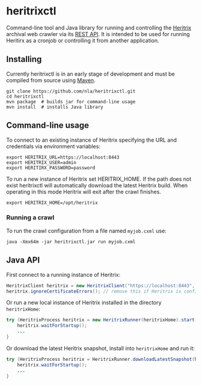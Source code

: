 # heritrixctl

Command-line tool and Java library for running and controlling the [Heritrix](https://github.com/internetarchive/heritrix3)
archival web crawler via its [REST API](https://heritrix.readthedocs.io/en/latest/api.html). It is intended to be used
for running Heritirx as a cronjob or controlling it from another application.

## Installing

Currently heritrixctl is in an early stage of development and must be compiled from source using [Maven](https://github.com/nla/heritrixctl.git).

    git clone https://github.com/nla/heritrixctl.git
    cd heritrixctl
    mvn package  # builds jar for command-line usage
    mvn install  # installs Java library
    
## Command-line usage

To connect to an existing instance of Heritrix specifying the URL and credentials via environment variables:

    export HERITRIX_URL=https://localhost:8443
    export HERITRIX_USER=admin
    export HERITIRX_PASSWORD=password
    
To run a new instance of Heritrix set HERITRIX_HOME. If the path does not exist heritrixctl will automatically
download the latest Heritrix build. When operating in this mode Heritrix will exit after the crawl finishes.

    export HERITRIX_HOME=/opt/heritrix
    
### Running a crawl

To run the crawl configuration from a file named `myjob.cxml` use:

    java -Xmx64m -jar heritrixctl.jar run myjob.cxml

## Java API

First connect to a running instance of Heritrix:

```java
HeritrixClient heritrix = new HeritrixClient("https://localhost:8443", "admin", "password");
heritrix.ignoreCertificateErrors(); // remove this if Heritrix is configured with a proper certificate
```

Or run a new local instance of Heritrix installed in the directory `heritrixHome`:

```java
try (HeritrixProcess heritrix = new HeritrixRunner(heritrixHome).start()) {
    heritrix.waitForStartup();
    ...
}
```

Or download the latest Heritrix snapshot, install into `heritrixHome` and run it:

```java
try (HeritrixProcess heritrix = HeritrixRunner.downloadLatestSnapshot(heritrixHome).start()) {
    heritrix.waitForStartup();
    ...
}
```
